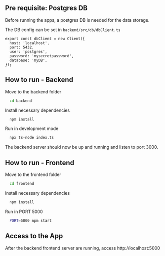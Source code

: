 ## Pre requisite: Postgres DB

Before running the apps, a postgres DB is needed for the data storage. 

The DB config can be set in `backend/src/db/dbClient.ts`


```
export const dbClient = new Client({
  host: 'localhost',
  port: 5432,
  user: 'postgres',
  password: 'mysecretpassword',
  database: 'myDB',
});
```

## How to run - Backend


Move to the backend folder
```bash
  cd backend
```

Install necessary dependencies
```bash
  npm install
```

Run in development mode
```bash
  npx ts-node index.ts
```

The backend server should now be up and running and listen to port 3000.

## How to run - Frontend
Move to the frontend folder
```bash
  cd frontend
```

Install necessary dependencies
```bash
  npm install
```


Run in PORT 5000
```bash
  PORT=5000 npm start
```


## Access to the App
After the backend frontend server are running, access http://localhost:5000 